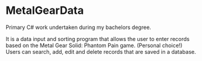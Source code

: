 # MetalGearData

Primary C# work undertaken during my bachelors degree.

It is a data input and sorting program that allows the user to enter records based on the Metal Gear Solid: Phantom Pain game. (Personal choice!) Users can search, add, edit and delete records that are saved in a database.
